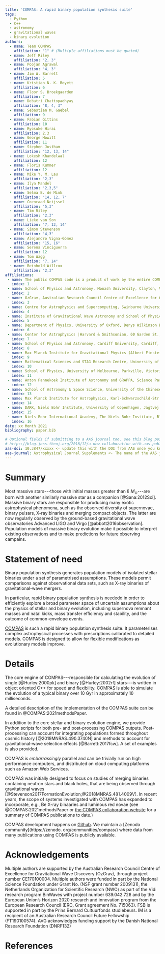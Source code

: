 ```yaml
---
title: 'COMPAS: A rapid binary population synthesis suite'
tags:
  - Python
  - C++
  - astronomy
  - gravitational waves
  - binary evolution
authors:
  - name: Team COMPAS
    affiliation: "1" # (Multiple affiliations must be quoted)
  - name: Jeff Riley 
    affiliation: "2, 3"
  - name: Poojan Agrawal
    affiliation: "4, 3"
  - name: Jim W. Barrett
    affiliation: 5
  - name: Kristian N. K. Boyett
    affiliation: 6
  - name: Floor S. Broekgaarden
    affiliation: 7
  - name: Debatri Chattopadhyay
    affiliation: "8, 4, 3"
  - name: Sebastian M. Gaebel
    affiliation: 9
  - name: Fabian Gittins
    affiliation: 10
  - name: Ryosuke Hirai
    affiliation: 2,3
  - name: George Howitt
    affiliation: 11
  - name: Stephen Justham
    affiliation: "12, 13, 14"
  - name: Lokesh Khandelwal
    affiliation: 12
  - name: Floris Kummer
    affiliation: 12
  - name: Mike Y. M. Lau
    affiliation: "2,3"
  - name: Ilya Mandel
    affiliation: "2,3,5"
  - name: Selma E. de Mink
    affiliation: "14, 12, 7"
  - name: Coenraad Neijssel
    affiliation: "5,3"
  - name: Tim Riley
    affiliation: "2,3"
  - name: Lieke van Son
    affiliation: "7, 12, 14"
  - name: Simon Stevenson
    affiliation: "4,3"
  - name: Alejandro Vigna-Gómez
    affiliation: "15, 16"
  - name: Serena Vinciguerra
    affiliation: 12
  - name: Tom Wagg
    affiliation: "7, 14"
  - name: Reinhold Willcox
    affiliation: "2,3"
affiliations:
 - name: The public COMPAS code is a product of work by the entire COMPAS collaboration over many years; we therefore kindly request that, in recognition of this team effort, the paper is cited as Team COMPAS - J. Riley et al.
   index: 1
 - name: School of Physics and Astronomy, Monash University, Clayton, Victoria 3800, Australia
   index: 2
 - name: OzGrav, Australian Research Council Centre of Excellence for Gravitational Wave Discovery, Australia
   index: 3
 - name: Centre for Astrophysics and Supercomputing, Swinburne University of Technology, Hawthorn, VIC 3122, Australia
   index: 4
 - name: Institute of Gravitational Wave Astronomy and School of Physics and Astronomy, University of Birmingham, Birmingham, B15 2TT
   index: 5
 - name: Department of Physics, University of Oxford, Denys Wilkinson Building, Keble Road, Oxford OX1 3RH, UK
   index: 6
 - name: Center for Astrophysics |Harvard & Smithsonian, 60 Garden St., Cambridge, MA 02138, USA
   index: 7
 - name: School of Physics and Astronomy, Cardiff University, Cardiff, CF24 3AA, United Kingdom
   index: 8
 - name: Max Planck Institute for Gravitational Physics (Albert Einstein Institute), Callinstrasse 38, D-30167 Hannover, Germany
   index: 9
 - name: Mathematical Sciences and STAG Research Centre, University of Southampton, Southampton SO17 1BJ, UK
   index: 10
 - name: School of Physics, University of Melbourne, Parkville, Victoria, 3010, Australia
   index: 11
 - name: Anton Pannekoek Institute of Astronomy and GRAPPA, Science Park 904, University of Amsterdam, 1098XH Amsterdam, The Netherlands
   index: 12
 - name: School of Astronomy & Space Science, University of the Chinese Academy of Sciences, Beijing 100012, China
   index: 13
 - name: Max Planck Institute for Astrophysics, Karl-Schwarzschild-Str. 1, 85748 Garching, Germany
   index: 14
 - name: DARK, Niels Bohr Institute, University of Copenhagen, Jagtvej 128, 2200, Copenhagen, Denmark
   index: 15
 - name: Niels Bohr International Academy, The Niels Bohr Institute, Blegdamsvej 17, 2100 Copenhagen, Denmark
   index: 16
date: xx Month 2021
bibliography: paper.bib

# Optional fields if submitting to a AAS journal too, see this blog post:
# https://blog.joss.theoj.org/2018/12/a-new-collaboration-with-aas-publishing
aas-doi: 10.3847/xxxxx <- update this with the DOI from AAS once you know it.
aas-journal: Astrophysical Journal Supplements <- The name of the AAS journal.
---
```


<!--

Begin your paper with a summary of the high-level functionality of your software for a non-specialist reader. Avoid jargon in this section.

What should my paper contain?

https://joss.readthedocs.io/en/latest/submitting.html#what-should-my-paper-contain

 The paper should be between 250-1000 words. Authors submitting papers significantly longer than 1000 words may be asked to reduce the length of their paper.

Your paper should include:

    A list of the authors of the software and their affiliations, using the correct format (see the example below).
    A summary describing the high-level functionality and purpose of the software for a diverse, non-specialist audience.
    A Statement of Need section that clearly illustrates the research purpose of the software.
    A list of key references, including to other software addressing related needs. Note that the references should include full names of venues, e.g., journals and conferences, not abbreviations only understood in the context of a specific discipline.
    Mention (if applicable) a representative set of past or ongoing research projects using the software and recent scholarly publications enabled by it.
    Acknowledgement of any financial support.

-->


# Summary

Most massive stars---those with initial masses greater than 8 $M_\odot$---are born with another similarly massive star as a companion [@Sana:2012Sci]. Massive binary stars are responsible for producing many exotic astrophysical phenomena, such as the observed diversity of supernovae, binary pulsars, X-ray binaries and merging compact objects. The latter are now regularly observed by the ground-based gravitational wave observatories Advanced LIGO and Virgo [@abbott2016observation].  Population models of massive binary evolution make it possible to interpret existing observations and to make predictions for future observing campains.  

# Statement of need

Binary population synthesis generates population models of isolated stellar binaries under a set of parametrised assumptions.  These models permit comparisons against observational data sets, such as X-ray binaries of gravitational-wave mergers.   

In particular, rapid binary population synthesis is neededd in order to efficiently explore a broad parameter space of uncertain assumptions about the physics of stellar and binary evolution, including supernova remnant masses and natal kicks, mass transfer efficiency and stability, and the outcome of common-envelope events.  

[COMPAS](https://compas.science) is such a rapid binary population synthesis suite. It parameterises complex astrophysical processes with prescriptions calibrated to detailed models.  COMPAS is designed to allow for flexible modifications as evolutionary models improve. 


# Details

The core engine of COMPAS---responsible for calculating the evolution of single [@Hurley:2000pk] and binary [@Hurley:2002rf] stars---is written in object oriented C++ for speed and flexibility. COMPAS is able to simulate the evolution of a typical binary over 10 Gyr in approximately 10 milliseconds.

A detailed description of the implementation of the COMPAS suite can be found in @COMPAS:2021methodsPaper.

In addition to the core stellar and binary evolution engine, we provide Python scripts for both pre- and post-processing COMPAS outputs. Post-processing can account for integrating populations formed throughout cosmic history [@2019MNRAS.490.3740N] and methods to account for gravitational-wave selection effects [@Barrett:2017fcw]. A set of examples is also provided.

COMPAS is *embarrassingly* parallel and can be trivially run on high performance computers, and distributed on cloud computing platforms such as Amazon Web Services.

COMPAS was initially designed to focus on studies of merging binaries containing neutron stars and black holes, that are being observed through gravitational waves [@Stevenson2017FormationEvolution;@2018MNRAS.481.4009V]. 
In recent years, the scope of systems investigated with COMPAS has expanded to incorporate, e.g., Be X-ray binaaries and luminous red novae (see @COMPAS:2021methodsPaper or [the COMPAS collaboration website](https://compas.science) for a summary of COMPAS publications to date.)

COMPAS development happens on [Github](https://github.com/TeamCOMPAS/COMPAS). We maintain a [Zenodo community](https://zenodo.
org/communities/compas/) where data from many publications using COMPAS is publicly available. 


<!--
  You can link to external websites by doing [go here](http://www.link-to-website.com)
-->

<!--
`Gala` is an Astropy-affiliated Python package for galactic dynamics. Python
enables wrapping low-level languages (e.g., C) for speed without losing
flexibility or ease-of-use in the user-interface. The API for `Gala` was
designed to provide a class-based and user-friendly interface to fast (C or
Cython-optimized) implementations of common operations such as gravitational
potential and force evaluation, orbit integration, dynamical transformations,
and chaos indicators for nonlinear dynamics. `Gala` also relies heavily on and
interfaces well with the implementations of physical units and astronomical
coordinate systems in the `Astropy` package [@astropy] (`astropy.units` and
`astropy.coordinates`).

`Gala` was designed to be used by both astronomical researchers and by
students in courses on gravitational dynamics or astronomy. It has already been
used in a number of scientific publications [@Pearson:2017] and has also been
used in graduate courses on Galactic dynamics to, e.g., provide interactive
visualizations of textbook material [@Binney:2008]. The combination of speed,
design, and support for Astropy functionality in `Gala` will enable exciting
scientific explorations of forthcoming data releases from the *Gaia* mission
[@gaia] by students and experts alike.
-->

<!--
# Mathematics
# Single dollars ($) are required for inline mathematics e.g. $f(x) = e^{\pi/x}$
# Double dollars make self-standing equations:

# $$\Theta(x) = \left\{\begin{array}{l}
# 0\textrm{ if } x < 0\cr
# 1\textrm{ else}
# \end{array}\right.$$

# You can also use plain \LaTeX for equations
# \begin{equation}\label{eq:fourier}
# \hat f(\omega) = \int_{-\infty}^{\infty} f(x) e^{i\omega x} dx
# \end{equation}
# and refer to \autoref{eq:fourier} from text.
-->

<!--
# Citations

Citations to entries in paper.bib should be in
[rMarkdown](http://rmarkdown.rstudio.com/authoring_bibliographies_and_citations.html)
format.

If you want to cite a software repository URL (e.g. something on GitHub without a preferred
citation) then you can do it with the example BibTeX entry below for @fidgit.

#For a quick reference, the following citation commands can be used:
#- `@author:2001`  ->  "Author et al. (2001)"
#- `[@author:2001]` -> "(Author et al., 2001)"
#- `[@author1:2001; @author2:2001]` -> "(Author1 et al., 2001; Author2 et al., 2002)"
-->

<!--
 Figures
 Figures can be included like this:
 ![Caption for example figure.\label{fig:example}](figure.png)
 and referenced from text using \autoref{fig:example}.
 Figure sizes can be customized by adding an optional second parameter:
 ![Caption for example figure.](figure.png){ width=20% }
-->

# Acknowledgements

Multiple authors are supported by the Australian Research Council Centre of Excellence for Gravitational Wave Discovery (OzGrav), through project number CE170100004.
Multiple authors were funded in part by the National Science Foundation under Grant No. (NSF grant number 2009131), the Netherlands Organization for Scientific Research (NWO) as part of the Vidi research program BinWaves with project number 639.042.728 and by the European Union’s Horizon 2020 research and innovation program from the European Research Council
(ERC, Grant agreement No. 715063). 
FSB is supported in part by the Prins Bernard Cultuurfonds studiebeurs.
IM is a recipient of an Australian Research Council Future Fellowship (FT190100574). 
AVG acknowledges funding support by the Danish National Research Foundation (DNRF132)

# References

